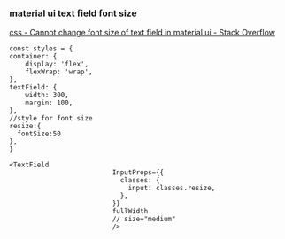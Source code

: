 ### material ui text field font size 


[css - Cannot change font size of text field in material ui - Stack Overflow](https://stackoverflow.com/questions/50319847/cannot-change-font-size-of-text-field-in-material-ui "css - Cannot change font size of text field in material ui - Stack Overflow")


 

```
const styles = {
container: {
    display: 'flex',
    flexWrap: 'wrap',
},
textField: {
    width: 300,
    margin: 100,
},
//style for font size
resize:{
  fontSize:50
},
}

<TextField 
                          InputProps={{
                            classes: {
                              input: classes.resize,
                            },
                          }} 
                          fullWidth 
                          // size="medium"
                          />
```
